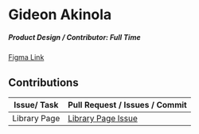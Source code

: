 # Gideon Akinola

##### Product Design / Contributor: Full Time

[Figma Link](<https://www.figma.com/file/2JmfyXDioi6yalyEUThkb4/Team120_col-films-(Copy)?node-id=594%3A4333>)

## Contributions

| Issue/ Task  | Pull Request / Issues / Commit                                                     |
| ------------ | ---------------------------------------------------------------------------------- |
| Library Page | [Library Page Issue](https://github.com/zuri-training/Col-films-Team-120/issues/9) |
